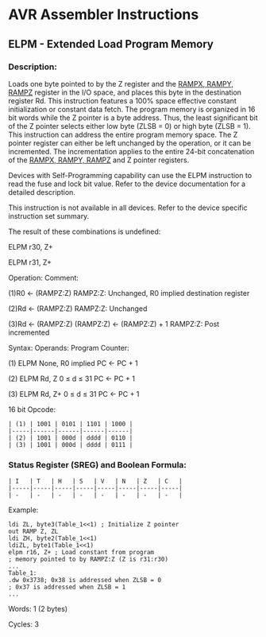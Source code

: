 AVR Assembler Instructions
==========================

ELPM - Extended Load Program Memory
-----------------------------------

### <a href="" id="N1554B"></a> Description:

Loads one byte pointed to by the Z register and the <a href="avrassembler.wb_registers.html#avrassembler.RAMPX__RAMPY__RAMPZ" class="xref" title="RAMPX, RAMPY, RAMPZ">RAMPX, RAMPY, RAMPZ</a> register in the I/O space, and places this byte in the destination register Rd. This instruction features a 100% space effective constant initialization or constant data fetch. The program memory is organized in 16 bit words while the Z pointer is a byte address. Thus, the least significant bit of the Z pointer selects either low byte (ZLSB = 0) or high byte (ZLSB = 1). This instruction can address the entire program memory space. The Z pointer register can either be left unchanged by the operation, or it can be incremented. The incrementation applies to the entire 24-bit concatenation of the <a href="avrassembler.wb_registers.html#avrassembler.RAMPX__RAMPY__RAMPZ" class="xref" title="RAMPX, RAMPY, RAMPZ">RAMPX, RAMPY, RAMPZ</a> and Z pointer registers.

Devices with Self-Programming capability can use the ELPM instruction to read the fuse and lock bit value. Refer to the device documentation for a detailed description.

This instruction is not available in all devices. Refer to the device specific instruction set summary.

The result of these combinations is undefined:

ELPM r30, Z+

ELPM r31, Z+

Operation: Comment:

(1)R0 ← (RAMPZ:Z) RAMPZ:Z: Unchanged, R0 implied destination register

(2)Rd ← (RAMPZ:Z) RAMPZ:Z: Unchanged

(3)Rd ← (RAMPZ:Z) (RAMPZ:Z) ← (RAMPZ:Z) + 1 RAMPZ:Z: Post incremented

Syntax: Operands: Program Counter:

(1) ELPM None, R0 implied PC ← PC + 1

(2) ELPM Rd, Z 0 ≤ d ≤ 31 PC ← PC + 1

(3) ELPM Rd, Z+ 0 ≤ d ≤ 31 PC ← PC + 1

16 bit Opcode:

```
| (1) | 1001 | 0101 | 1101 | 1000 |
|-----|------|------|------|------|
| (2) | 1001 | 000d | dddd | 0110 |
| (3) | 1001 | 000d | dddd | 0111 |
```
### <a href="" id="N155D5"></a> Status Register (SREG) and Boolean Formula:

```
| I   | T   | H   | S   | V   | N   | Z   | C   |
|-----|-----|-----|-----|-----|-----|-----|-----|
| -   | -   | -   | -   | -   | -   | -   | -   |
```
Example:

``` programlisting
ldi ZL, byte3(Table_1<<1) ; Initialize Z pointer
out RAMP Z, ZL
ldi ZH, byte2(Table_1<<1)
ldiZL, byte1(Table_1<<1)
elpm r16, Z+ ; Load constant from program
; memory pointed to by RAMPZ:Z (Z is r31:r30)
...
Table_1:
.dw 0x3738; 0x38 is addressed when ZLSB = 0
; 0x37 is addressed when ZLSB = 1
...
```

Words: 1 (2 bytes)

Cycles: 3
